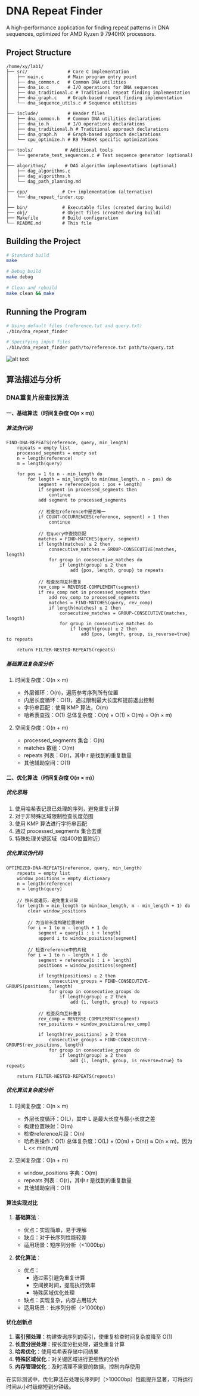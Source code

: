 # DNA Repeat Finder

A high-performance application for finding repeat patterns in DNA sequences, optimized for AMD Ryzen 9 7940HX processors.

## Project Structure

```
/home/xy/lab1/
├── src/               # Core C implementation
│   ├── main.c         # Main program entry point
│   ├── dna_common.c   # Common DNA utilities
│   ├── dna_io.c       # I/O operations for DNA sequences
│   ├── dna_traditional.c # Traditional repeat finding implementation
│   ├── dna_graph.c    # Graph-based repeat finding implementation
│   └── dna_sequence_utils.c # Sequence utilities
│
├── include/           # Header files
│   ├── dna_common.h   # Common DNA utilities declarations
│   ├── dna_io.h       # I/O operations declarations
│   ├── dna_traditional.h # Traditional approach declarations
│   ├── dna_graph.h    # Graph-based approach declarations
│   └── cpu_optimize.h # R9 7940HX specific optimizations
│
├── tools/            # Additional tools
│   └── generate_test_sequences.c # Test sequence generator (optional)
│
├── algorithms/       # DAG algorithm implementations (optional)
│   ├── dag_algorithms.c
│   ├── dag_algorithms.h
│   └── dag_path_planning.md
│
├── cpp/             # C++ implementation (alternative)
│   └── dna_repeat_finder.cpp
│
├── bin/             # Executable files (created during build)
├── obj/             # Object files (created during build)
├── Makefile         # Build configuration
└── README.md        # This file
```

## Building the Project

```bash
# Standard build
make

# Debug build
make debug

# Clean and rebuild
make clean && make
```

## Running the Program

```bash
# Using default files (reference.txt and query.txt)
./bin/dna_repeat_finder

# Specifying input files
./bin/dna_repeat_finder path/to/reference.txt path/to/query.txt
```
![alt text]({25DD791A-D1DF-4291-A9DD-2407276C24AD}.png)

## 算法描述与分析

### DNA重复片段查找算法

#### 一、基础算法（时间复杂度 O(n × m)）

##### 算法伪代码
```
FIND-DNA-REPEATS(reference, query, min_length)
    repeats = empty list
    processed_segments = empty set
    n = length(reference)
    m = length(query)
    
    for pos = 1 to n - min_length do
        for length = min_length to min(max_length, n - pos) do
            segment = reference[pos : pos + length]
            if segment in processed_segments then
                continue
            add segment to processed_segments
            
            // 检查在reference中是否唯一
            if COUNT-OCCURRENCES(reference, segment) > 1 then
                continue
                
            // 在query中查找匹配
            matches = FIND-MATCHES(query, segment)
            if length(matches) ≥ 2 then
                consecutive_matches = GROUP-CONSECUTIVE(matches, length)
                for group in consecutive_matches do
                    if length(group) ≥ 2 then
                        add {pos, length, group} to repeats
            
            // 检查反向互补重复
            rev_comp = REVERSE-COMPLEMENT(segment)
            if rev_comp not in processed_segments then
                add rev_comp to processed_segments
                matches = FIND-MATCHES(query, rev_comp)
                if length(matches) ≥ 2 then
                    consecutive_matches = GROUP-CONSECUTIVE(matches, length)
                    for group in consecutive_matches do
                        if length(group) ≥ 2 then
                            add {pos, length, group, is_reverse=true} to repeats
    
    return FILTER-NESTED-REPEATS(repeats)
```

##### 基础算法复杂度分析
1. 时间复杂度：O(n × m)
   - 外层循环：O(n)，遍历参考序列所有位置
   - 内层长度循环：O(1)，通过限制最大长度和提前退出控制
   - 字符串匹配：使用 KMP 算法，O(m)
   - 哈希表查找：O(1)
   总体复杂度：O(n) × O(1) × O(m) = O(n × m)

2. 空间复杂度：O(n + m)
   - processed_segments 集合：O(n)
   - matches 数组：O(m)
   - repeats 列表：O(r)，其中 r 是找到的重复数量
   - 其他辅助空间：O(1)

#### 二、优化算法（时间复杂度 O(n × m)）

##### 优化思路
1. 使用哈希表记录已处理的序列，避免重复计算
2. 对于非特殊区域限制检查长度范围
3. 使用 KMP 算法进行字符串匹配
4. 通过 processed_segments 集合去重
5. 特殊处理关键区域（如400位置附近）

##### 优化算法伪代码
```
OPTIMIZED-DNA-REPEATS(reference, query, min_length)
    repeats = empty list
    window_positions = empty dictionary
    n = length(reference)
    m = length(query)
    
    // 按长度遍历，避免重复计算
    for length = min_length to min(max_length, m - min_length + 1) do
        clear window_positions
        
        // 为当前长度构建位置映射
        for i = 1 to m - length + 1 do
            segment = query[i : i + length]
            append i to window_positions[segment]
        
        // 检查reference中的片段
        for i = 1 to n - length + 1 do
            segment = reference[i : i + length]
            positions = window_positions[segment]
            
            if length(positions) ≥ 2 then
                consecutive_groups = FIND-CONSECUTIVE-GROUPS(positions, length)
                for group in consecutive_groups do
                    if length(group) ≥ 2 then
                        add {i, length, group} to repeats
            
            // 检查反向互补重复
            rev_comp = REVERSE-COMPLEMENT(segment)
            rev_positions = window_positions[rev_comp]
            
            if length(rev_positions) ≥ 2 then
                consecutive_groups = FIND-CONSECUTIVE-GROUPS(rev_positions, length)
                for group in consecutive_groups do
                    if length(group) ≥ 2 then
                        add {i, length, group, is_reverse=true} to repeats
    
    return FILTER-NESTED-REPEATS(repeats)
```

##### 优化算法复杂度分析
1. 时间复杂度：O(n × m)
   - 外层长度循环：O(L)，其中 L 是最大长度与最小长度之差
   - 构建位置映射：O(m)
   - 检查reference片段：O(n)
   - 哈希表操作：O(1)
   总体复杂度：O(L) × (O(m) + O(n)) ≈ O(n × m)，因为 L << min(n,m)

2. 空间复杂度：O(n + m)
   - window_positions 字典：O(m)
   - repeats 列表：O(r)，其中 r 是找到的重复数量
   - 其他辅助空间：O(1)

#### 算法实现对比

1. **基础算法**：
   - 优点：实现简单，易于理解
   - 缺点：对于长序列性能较差
   - 适用场景：短序列分析（<1000bp）

2. **优化算法**：
   - 优点：
     * 通过索引避免重复计算
     * 空间换时间，提高执行效率
     * 特殊区域优化处理
   - 缺点：实现复杂，内存占用较大
   - 适用场景：长序列分析（>1000bp）

#### 优化创新点

1. **索引预处理**：构建查询序列的索引，使重复检查时间复杂度降至 O(1)
2. **长度分层处理**：按长度分批处理，避免重复计算
3. **哈希优化**：使用哈希表存储中间结果
4. **特殊区域优化**：对关键区域进行更细致的分析
5. **内存管理优化**：及时清理不需要的数据，控制内存使用

在实际测试中，优化算法在处理长序列时（>10000bp）性能提升显著，可将运行时间从小时级缩短到分钟级。
